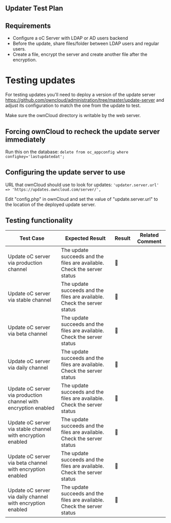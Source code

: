 ## Updater Test Plan


## Requirements

* Configure a oC Server with LDAP or AD users backend
* Before the update, share files/folder between LDAP users and regular users.
* Create a file, encrypt the server and create another file after the encryption.


# Testing updates

For testing updates you'll need to deploy a version of the update server https://github.com/owncloud/administration/tree/master/update-server and adjust its configuration to match the one from the update to test.

Make sure the ownCloud directory is writable by the web server.

## Forcing ownCloud to recheck the update server immediately

Run this on the database: `delete from oc_appconfig where configkey='lastupdatedat';`

## Configuring the update server to use

URL that ownCloud should use to look for updates: `'updater.server.url' => 'https://updates.owncloud.com/server/',`

Edit "config.php" in ownCloud and set the value of "update.server.url" to the location of the deployed update server.

## Testing functionality



| Test Case                                | Expected Result                          | Result         | Related Comment |
| ---------------------------------------- | ---------------------------------------- | -------------- | --------------- |
| Update oC server via production channel | The update succeeds and the files are available. Check the server status | :construction: |                 |
| Update oC server via stable channel | The update succeeds and the files are available. Check the server status | :construction: |                 |
| Update oC server via beta channel | The update succeeds and the files are available. Check the server status| :construction: |                 |
| Update oC server via daily channel | The update succeeds and the files are available. Check the server status | :construction: |                 |
| Update oC server via production channel with encryption enabled | The update succeeds and the files are available. Check the server status | :construction: |                 |
| Update oC server via stable channel with encryption enabled | The update succeeds and the files are available. Check the server status | :construction: |                 |
| Update oC server via beta channel with encryption enabled | The update succeeds and the files are available. Check the server status| :construction: |                 |
| Update oC server via daily channel with encryption enabled | The update succeeds and the files are available. Check the server status | :construction: |                 |

